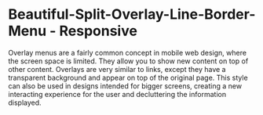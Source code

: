 # Beautiful-Split-Overlay-Line-Border-Menu - Responsive

Overlay menus are a fairly common concept in mobile web design, where the screen space is limited. They allow you to show new content on top of other content. Overlays are very similar to links, except they have a transparent background and appear on top of the original page. This style can also be used in designs intended for bigger screens, creating a new interacting experience for the user and decluttering the information displayed.
